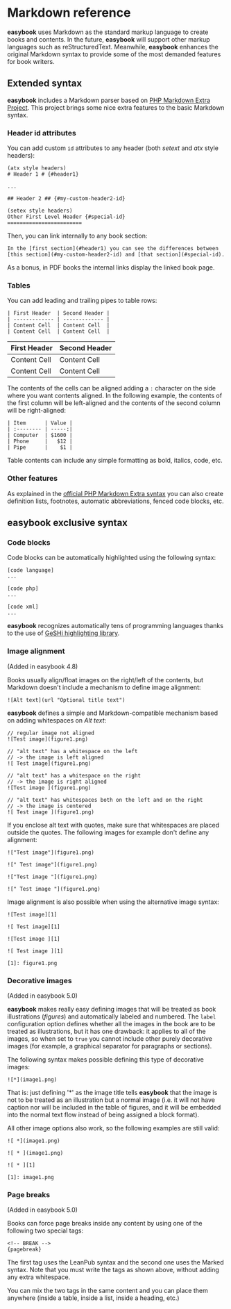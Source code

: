# Markdown reference

**easybook** uses Markdown as the standard markup language to create books and
contents. In the future, **easybook** will support other markup languages such
as reStructuredText. Meanwhile, **easybook** enhances the original Markdown
syntax to provide some of the most demanded features for book writers.

## Extended syntax

**easybook** includes a Markdown parser based on [PHP Markdown Extra Project](http://michelf.com/projects/php-markdown/extra/).
This project brings some nice extra features to the basic Markdown syntax.

### Header id attributes

You can add custom `id` attributes to any header (both *setext* and *atx* style
headers):

```
(atx style headers)
# Header 1 # {#header1}

...

## Header 2 ## {#my-custom-header2-id}

(setex style headers)
Other First Level Header {#special-id}
========================
```

Then, you can link internally to any book section:

```
In the [first section](#header1) you can see the differences between
[this section](#my-custom-header2-id) and [that section](#special-id).
```

As a bonus, in PDF books the internal links display the linked book page.

### Tables

You can add leading and trailing pipes to table rows:

```
| First Header  | Second Header |
| ------------- | ------------- |
| Content Cell  | Content Cell  |
| Content Cell  | Content Cell  |
```

| First Header  | Second Header |
| ------------- | ------------- |
| Content Cell  | Content Cell  |
| Content Cell  | Content Cell  |

The contents of the cells can be aligned adding a `:` character on the side
where you want contents aligned. In the following example, the contents of the
first column will be left-aligned and the contents of the second column will be
right-aligned:

```
| Item      | Value |
| :-------- | -----:|
| Computer  | $1600 |
| Phone     |   $12 |
| Pipe      |    $1 |
```

Table contents can include any simple formatting as bold, italics, code, etc.

### Other features

As explained in the [official PHP Markdown Extra syntax](http://michelf.com/projects/php-markdown/extra/)
you can also create definition lists, footnotes, automatic abbreviations, fenced
code blocks, etc.

## easybook exclusive syntax ##

### Code blocks

Code blocks can be automatically highlighted using the following syntax:

```
[code language]
...

[code php]
...

[code xml]
...
```

**easybook** recognizes automatically tens of programming languages thanks to
the use of [GeSHi highlighting library](http://qbnz.com/highlighter/).

### Image alignment

(Added in easybook 4.8)

Books usually align/float images on the right/left of the contents, but Markdown
doesn't include a mechanism to define image alignment:

```
![Alt text](url "Optional title text")
```

**easybook** defines a simple and Markdown-compatible mechanism based on adding
whitespaces on *Alt text*:

```
// regular image not aligned
![Test image](figure1.png)

// "alt text" has a whitespace on the left
// -> the image is left aligned
![ Test image](figure1.png)

// "alt text" has a whitespace on the right
// -> the image is right aligned
![Test image ](figure1.png)

// "alt text" has whitespaces both on the left and on the right
// -> the image is centered
![ Test image ](figure1.png)
```

If you enclose alt text with quotes, make sure that whitespaces are placed
outside the quotes. The following images for example don't define any alignment:

```
!["Test image"](figure1.png)

![" Test image"](figure1.png)

!["Test image "](figure1.png)

![" Test image "](figure1.png)
```

Image alignment is also possible when using the alternative image syntax:

```
![Test image][1]

![ Test image][1]

![Test image ][1]

![ Test image ][1]

[1]: figure1.png
```

### Decorative images

(Added in easybook 5.0)

**easybook** makes really easy defining images that will be treated as book 
illustrations (_figures_) and automatically labeled and numbered. The `label` 
configuration option defines whether all the images in the book are to be 
treated as illustrations, but it has one drawback: it applies to all of the
images, so when set to `true` you cannot include other purely decorative 
images (for example, a graphical separator for paragraphs or sections).

The following syntax makes possible defining this type of decorative images:
 
```
![*](image1.png)
```

That is: just defining '*' as the image title tells **easybook** that the image 
is not to be treated as an illustration but a normal image (i.e. it will not 
have caption nor will be included in the table of figures, and it will be 
embedded into the normal text flow instead of being assigned a block format).

All other image options also work, so the following examples are still valid: 

```
![ *](image1.png)

![ * ](image1.png)

![ * ][1]

[1]: image1.png
```

### Page breaks

(Added in easybook 5.0)

Books can force page breaks inside any content by using one of the following
two special tags:

```
<!-- BREAK -->
{pagebreak}
```

The first tag uses the LeanPub syntax and the second one uses the Marked syntax.
Note that you must write the tags as shown above, without adding any extra
whitespace.

You can mix the two tags in the same content and you can place them anywhere
(inside a table, inside a list, inside a heading, etc.)
